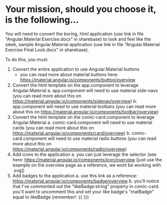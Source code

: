 # Your mission, should you choose it, is the following...
You will need to convert the boring, html application (use link in file "Angular.Material Exercise.docx" in sharebase)
to look and feel like the sleek, sample Angular.Material application (use link in file "Angular.Material Exercise Final Look.docx" in sharebase).

To do this, you must:
1. Convert the entire application to use Angular.Material buttons
   * you can read more about material buttons here: https://material.angular.io/components/button/overview
2. Convert the html template on the app.component to leverage Angular.Material
  a. app.component will need to use material side-navs (you can read more about this on https://material.angular.io/components/sidenav/overview)
  b. app.component will need to use material toolbars (you can read more about this on https://material.angular.io/components/toolbar/overview)
3. Convert the html template on the comic-card.component to leverage Angular.Material
  a. comic-card.component will need to use material cards (you can read more about this on https://material.angular.io/components/card/overview)
  b. comic-card.component will need to use material radio buttons (you can read more about this on https://material.angular.io/components/radio/overview)
4. Add icons to the application
  a. you can just leverage the <mat-icon> selector (see here: https://material.angular.io/components/icon/overview 
  [just use the example on the overview page as a reference, we wont be working with .svg])
5. Add badges to the application
  a. use this link as a reference: https://material.angular.io/components/badge/overview
  b. you'll notice that I've commented out the "likeBadge:string" property in comic-card.
  you'll want to uncomment this and set your like badge's "matBadge" equal to likeBadge (remember!: {{ }})
